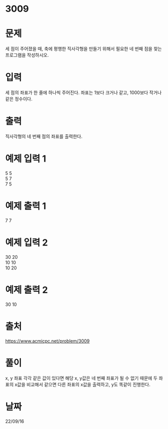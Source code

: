 # 3009

# 문제
세 점이 주어졌을 때, 축에 평행한 직사각형을 만들기 위해서 필요한 네 번째 점을 찾는 프로그램을 작성하시오.

# 입력
세 점의 좌표가 한 줄에 하나씩 주어진다. 좌표는 1보다 크거나 같고, 1000보다 작거나 같은 정수이다.

# 출력
직사각형의 네 번째 점의 좌표를 출력한다.

# 예제 입력 1 
5 5  
5 7  
7 5  

# 예제 출력 1 
7 7

# 예제 입력 2 
30 20  
10 10  
10 20  

# 예제 출력 2 
30 10
 
# 출처 
https://www.acmicpc.net/problem/3009

# 풀이
x, y 좌표 각각 같은 값이 있다면 해당 x, y값은 네 번째 좌표가 될 수 없기 때문에 두 좌표의 x값을 비교해서 같으면 다른 좌표의 x값을 출력하고, y도 똑같이 진행한다.

# 날짜
22/09/16
